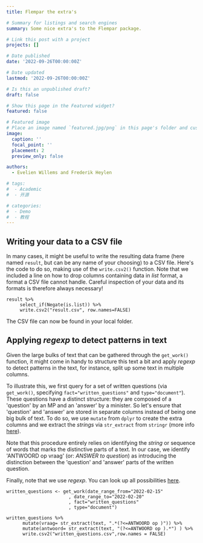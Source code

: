 ```yaml
---
title: Flempar the extra's

# Summary for listings and search engines
summary: Some nice extra's to the Flempar package. 

# Link this post with a project
projects: []

# Date published
date: '2022-09-26T00:00:00Z'

# Date updated
lastmod: '2022-09-26T00:00:00Z'

# Is this an unpublished draft?
draft: false

# Show this page in the Featured widget?
featured: false

# Featured image
# Place an image named `featured.jpg/png` in this page's folder and customize its options here.
image:
  caption: ''
  focal_point: ''
  placement: 2
  preview_only: false

authors:
  - Evelien Willems and Frederik Heylen

# tags:
#  - Academic
#  - 开源

# categories:
#  - Demo
#  - 教程
---
```


## Writing your data to a CSV file

In many cases, it might be useful to write the resulting data frame (here named `result`, but can be any name of your choosing) to a CSV file. Here's the code to do so, making use of the `write.csv2()` function. Note that we included a line on how to drop columns containing data in *list* format, a format a CSV file cannot handle. Careful inspection of your data and its formats is therefore always necessary! 

```{r eval=FALSE}
result %>%
     select_if(Negate(is.list)) %>%
     write.csv2("result.csv", row.names=FALSE)
```

The CSV file can now be found in your local folder.

## Applying *regexp* to detect patterns in text

Given the large bulks of text that can be gathered through the `get_work()` function, it might come in handy to structure this text a bit and apply *regexp* to detect patterns in the text, for instance, split up some text in multiple columns.

To illustrate this, we first query for a set of written questions (via `get_work()`, specifying `fact="written_questions"` and `type="document"`). These questions have a distinct structure: they are composed of a 'question' by an MP and an 'answer' by a minister. So let's ensure that 'question' and 'answer' are stored in separate columns instead of being one big bulk of text. To do so, we use `mutate` from `dplyr` to create the extra columns and we extract the *strings* via `str_extract` from `stringr` (more info [here](https://stringr.tidyverse.org/)). 

Note that this procedure entirely relies on identifying the *string* or sequence of words that marks the distinctive parts of a text. In our case, we identify 'ANTWOORD op vraag' (or: *ANSWER to question*) as introducing the distinction between the 'question' and 'answer' parts of the written question.

Finally, note that we use *regexp*. You can look up all possibilities [here](https://stringr.tidyverse.org/articles/regular-expressions.html).

```{r eval=FALSE}
written_questions <- get_work(date_range_from="2022-02-15"
                       , date_range_to="2022-02-20"
                       , fact="written_questions"
                       , type="document")
```
```{r eval=FALSE}
written_questions %>%
      mutate(vraag= str_extract(text, ".*(?<=ANTWOORD op )")) %>%
      mutate(antwoord= str_extract(text, "(?<=ANTWOORD op ).*") ) %>%
      write.csv2("written_questions.csv",row.names = FALSE)
```
